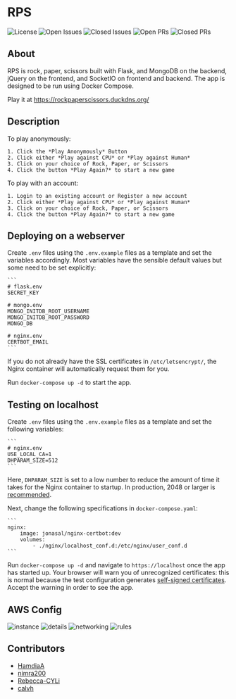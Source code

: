 # RPS

![License](https://img.shields.io/github/license/calvh/mlh-final-project)
![Open
Issues](https://img.shields.io/github/issues-raw/calvh/mlh-final-project)
![Closed
Issues](https://img.shields.io/github/issues-closed-raw/calvh/mlh-final-project)
![Open
PRs](https://img.shields.io/github/issues-pr-raw/calvh/mlh-final-project)
![Closed
PRs](https://img.shields.io/github/issues-pr-closed-raw/calvh/mlh-final-project)

## About

RPS is rock, paper, scissors built with Flask, and MongoDB on the
backend, jQuery on the frontend, and SocketIO on frontend and backend.
The app is designed to be run using Docker Compose.

Play it at https://rockpaperscissors.duckdns.org/

## Description

To play anonymously:

    1. Click the *Play Anonymously* Button
    2. Click either *Play against CPU* or *Play against Human*
    3. Click on your choice of Rock, Paper, or Scissors
    4. Click the button *Play Again?* to start a new game

To play with an account:

    1. Login to an existing account or Register a new account
    2. Click either *Play against CPU* or *Play against Human*
    3. Click on your choice of Rock, Paper, or Scissors
    4. Click the button *Play Again?* to start a new game

## Deploying on a webserver

Create `.env` files using the `.env.example` files as a template and set
the variables accordingly. Most variables have the sensible default
values but some need to be set explicitly:

    ```
    # flask.env
    SECRET_KEY

    # mongo.env
    MONGO_INITDB_ROOT_USERNAME
    MONGO_INITDB_ROOT_PASSWORD
    MONGO_DB

    # nginx.env
    CERTBOT_EMAIL
    ```

If you do not already have the SSL certificates in `/etc/letsencrypt/`,
the Nginx container will automatically request them for you.

Run `docker-compose up -d` to start the app.

## Testing on localhost

Create `.env` files using the `.env.example` files as a template and set
the following variables:

    ```
    # nginx.env
    USE_LOCAL_CA=1
    DHPARAM_SIZE=512
    ```

Here, `DHPARAM_SIZE` is set to a low number to reduce the amount of time
it takes for the Nginx container to startup. In production, 2048 or
larger is
[recommended](https://en.wikipedia.org/wiki/Diffie%E2%80%93Hellman_key_exchange).

Next, change the following specifications in `docker-compose.yaml`:

    ```
    nginx:
        image: jonasal/nginx-certbot:dev
        volumes:
            - ./nginx/localhost_conf.d:/etc/nginx/user_conf.d
    ```

Run `docker-compose up -d` and navigate to `https://localhost` once the
app has started up. Your browser will warn you of unrecognized
certificates: this is normal because the test configuration generates
[self-signed
certificates](https://github.com/JonasAlfredsson/docker-nginx-certbot/blob/master/docs/advanced_usage.md#local-ca).
Accept the warning in order to see the app.

## AWS Config

![instance](https://user-images.githubusercontent.com/18680207/130306501-54e248d4-da24-48a7-aa4d-d50977fd399f.png)
![details](https://user-images.githubusercontent.com/18680207/130306498-32df673e-b6e3-4979-9f00-95728e94ec75.png)
![networking](https://user-images.githubusercontent.com/18680207/130306502-914d8bdf-61e3-4f84-813a-f9290bc85da0.png)
![rules](https://user-images.githubusercontent.com/18680207/130306503-28bcdef2-d735-464d-97d8-1f186b98ff27.png)

## Contributors

-   [HamdiaA](https://github.com/HamdiaA)
-   [nimra200](https://github.com/nimra200)
-   [Rebecca-CYLi](https://github.com/Rebecca-CYLi)
-   [calvh](https://github.com/calvh)
